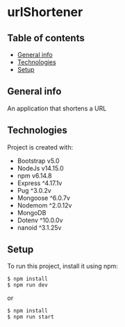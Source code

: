# urlShortener

## Table of contents
* [General info](#general-info)
* [Technologies](#technologies)
* [Setup](#setup)

## General info
An application that shortens a URL
	
## Technologies
Project is created with:
* Bootstrap v5.0
* NodeJs v14.15.0
* npm v6.14.8
* Express ^4.17.1v
* Pug ^3.0.2v
* Mongoose ^6.0.7v
* Nodemom ^2.0.12v
* MongoDB
* Dotenv ^10.0.0v
* nanoid ^3.1.25v

	
## Setup
To run this project, install it using npm:

```
$ npm install
$ npm run dev
```
or

```
$ npm install
$ npm run start
```
